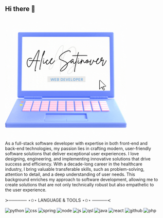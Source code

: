 ## Hi there 👋
<img src="./Images/Logo.gif" alt="about" width="400"/>

<br/>
As a full-stack software developer with expertise in both front-end and back-end technologies, my passion lies in crafting modern, user-friendly software solutions that deliver exceptional user experiences. I love designing, engineering, and implementing innovative solutions that drive success and efficiency. With a decade-long career in the healthcare industry, I bring valuable transferable skills, such as problem-solving, attention to detail, and a deep understanding of user needs. This background enriches my approach to software development, allowing me to create solutions that are not only technically robust but also empathetic to the user experience.
<br/>
<br/>
≻────── ⋆✩⋆    LANGUAGE & TOOLS   ⋆✩⋆ ─────≺

<br/>
<br/>
<img src="https://github.com/user-attachments/assets/7552fa79-664e-4610-b516-d516d44d2482" alt="python" width="75"/>
<img src="https://github.com/user-attachments/assets/c054b003-136e-4a0d-ad20-e37a997ae039" alt="css" width="75"/>
<img src="https://github.com/user-attachments/assets/3d487c30-ef86-4022-9646-ea5b1fc78fd3" alt="spring" width="75"/>
<img src="https://github.com/user-attachments/assets/e7db53c7-c5f8-41ba-b6e6-e2c065be92ff" alt="node" width="75"/>
<img src="https://github.com/user-attachments/assets/fd214d95-5075-4e48-b002-a65c3d771646" alt="js" width="75"/>
<img src="https://github.com/user-attachments/assets/4172c794-15d2-477d-b70d-7da4e78f3cf0" alt="qsl" width="75"/>
<img src="https://github.com/user-attachments/assets/7f2f9648-5e5f-4bad-81b5-fc3f77c7a584" alt="java" width="75"/>
<img src="https://github.com/user-attachments/assets/20df17dc-7a94-44be-a935-f2251316009f" alt="react" width="75"/>
<img src="https://github.com/user-attachments/assets/95ccf534-27cc-4052-a9ad-74e20175c675" alt="github" width="75"/>
<img src="https://github.com/user-attachments/assets/25a6e1c4-6f50-4c5d-a7b8-6ae7faea718a" alt="php" width="75"/>

<!--
**AliceSatinover/AliceSatinover** is a ✨ _special_ ✨ repository because its `README.md` (this file) appears on your GitHub profile.

Here are some ideas to get you started:

- 🔭 I’m currently working on ...
- 🌱 I’m currently learning ...
- 👯 I’m looking to collaborate on ...
- 🤔 I’m looking for help with ...
- 💬 Ask me about ...
- 📫 How to reach me: ...
- 😄 Pronouns: ...
- ⚡ Fun fact: ...
-->

